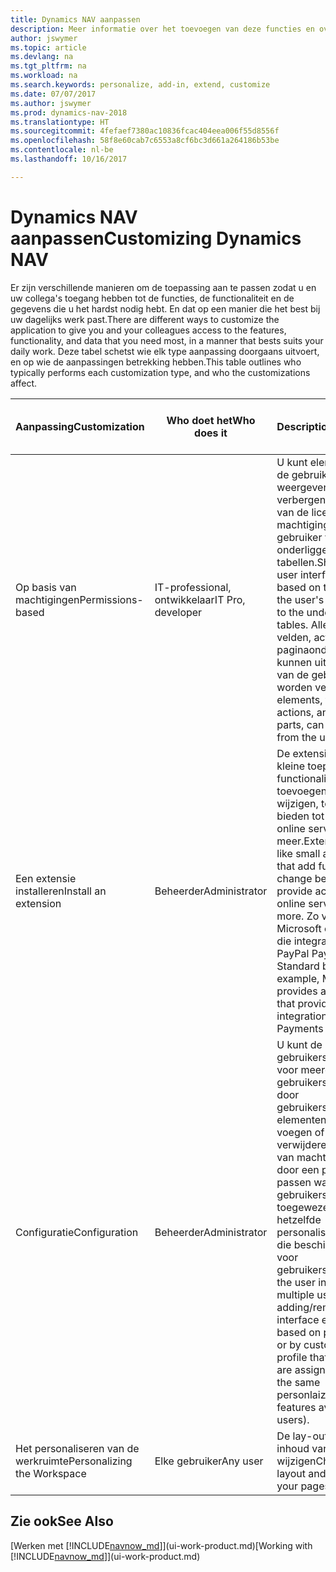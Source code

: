 ```yaml
---
title: Dynamics NAV aanpassen
description: Meer informatie over het toevoegen van deze functies en over het aanpassen van Dynamics NAV.
author: jswymer
ms.topic: article
ms.devlang: na
ms.tgt_pltfrm: na
ms.workload: na
ms.search.keywords: personalize, add-in, extend, customize
ms.date: 07/07/2017
ms.author: jswymer
ms.prod: dynamics-nav-2018
ms.translationtype: HT
ms.sourcegitcommit: 4fefaef7380ac10836fcac404eea006f55d8556f
ms.openlocfilehash: 58f8e60cab7c6553a8cf6bc3d661a264186b53be
ms.contentlocale: nl-be
ms.lasthandoff: 10/16/2017

---
```

# <a name="customizing-dynamics-nav"></a><span data-ttu-id="63307-103">Dynamics NAV aanpassen</span><span class="sxs-lookup"><span data-stu-id="63307-103">Customizing Dynamics NAV</span></span>
<span data-ttu-id="63307-104">Er zijn verschillende manieren om de toepassing aan te passen zodat u en uw collega's toegang hebben tot de functies, de functionaliteit en de gegevens die u het hardst nodig hebt. En dat op een manier die het best bij uw dagelijks werk past.</span><span class="sxs-lookup"><span data-stu-id="63307-104">There are different ways to customize the application to give you and your colleagues access to the features, functionality, and data that you need most, in a manner that bests suits your daily work.</span></span> <span data-ttu-id="63307-105">Deze tabel schetst wie elk type aanpassing doorgaans uitvoert, en op wie de aanpassingen betrekking hebben.</span><span class="sxs-lookup"><span data-stu-id="63307-105">This table outlines who typically performs each customization type, and who the customizations affect.</span></span>

| <span data-ttu-id="63307-106">Aanpassing</span><span class="sxs-lookup"><span data-stu-id="63307-106">Customization</span></span>   |<span data-ttu-id="63307-107">Who doet het</span><span class="sxs-lookup"><span data-stu-id="63307-107">Who does it</span></span>|  <span data-ttu-id="63307-108">Description</span><span class="sxs-lookup"><span data-stu-id="63307-108">Description</span></span>  |  <span data-ttu-id="63307-109">Who ziet de wijzigingen</span><span class="sxs-lookup"><span data-stu-id="63307-109">Who sees the changes</span></span>  |  <span data-ttu-id="63307-110">Meer informatie</span><span class="sxs-lookup"><span data-stu-id="63307-110">More information</span></span>  |
|-----------------|---|---------------|------------------------|--------------------|
|<span data-ttu-id="63307-111">Op basis van machtigingen</span><span class="sxs-lookup"><span data-stu-id="63307-111">Permissions-based</span></span>|<span data-ttu-id="63307-112">IT-professional, ontwikkelaar</span><span class="sxs-lookup"><span data-stu-id="63307-112">IT Pro, developer</span></span>|<span data-ttu-id="63307-113">U kunt elementen van de gebruikersinterface weergeven of verbergen, afhankelijk van de licentie of de machtigingen van de gebruiker voor de onderliggende tabellen.</span><span class="sxs-lookup"><span data-stu-id="63307-113">Show or hide user interface elements based on the license or the user's permissions to the underlying tables.</span></span> <span data-ttu-id="63307-114">Alle onderdelen, velden, acties en paginaonderdelen kunnen uit de weergave van de gebruiker worden verwijderd.</span><span class="sxs-lookup"><span data-stu-id="63307-114">All elements, fields, actions, and page parts, can be removed from the user’s view.</span></span>|<span data-ttu-id="63307-115">Alle gebruikers in alle bedrijven</span><span class="sxs-lookup"><span data-stu-id="63307-115">All users in all companies.</span></span>|[<span data-ttu-id="63307-116">Elementen uit de gebruikersinterface verwijderen op basis van machtigingen</span><span class="sxs-lookup"><span data-stu-id="63307-116">Removing Elements from the User Interface According to Permissions</span></span>](https://msdn.microsoft.com/en-us/dynamics-nav/removing-elements-from-the-user-interface-according-to-permissions)|
|<span data-ttu-id="63307-117">Een extensie installeren</span><span class="sxs-lookup"><span data-stu-id="63307-117">Install an extension</span></span>|<span data-ttu-id="63307-118">Beheerder</span><span class="sxs-lookup"><span data-stu-id="63307-118">Administrator</span></span>|<span data-ttu-id="63307-119">De extensies zijn als kleine toepassingen die functionaliteit toevoegen, gedrag wijzigen, toegang bieden tot nieuwe online services en meer.</span><span class="sxs-lookup"><span data-stu-id="63307-119">Extensions are like small applications that add functionality, change behavior, provide access to new online services, and more.</span></span> <span data-ttu-id="63307-120">Zo verschaft Microsoft een extensie die integratie met PayPal Payments Standard biedt.</span><span class="sxs-lookup"><span data-stu-id="63307-120">For example, Microsoft provides an extension that provides integration with PayPal Payments Standard.</span></span>|<span data-ttu-id="63307-121">Alle gebruikers in alle bedrijven</span><span class="sxs-lookup"><span data-stu-id="63307-121">All users in all companies.</span></span>|[<span data-ttu-id="63307-122">Aanpassen met behulp van extensies</span><span class="sxs-lookup"><span data-stu-id="63307-122">Customizing Using Extensions</span></span>](ui-extensions.md)|
|<span data-ttu-id="63307-123">Configuratie</span><span class="sxs-lookup"><span data-stu-id="63307-123">Configuration</span></span>|<span data-ttu-id="63307-124">Beheerder</span><span class="sxs-lookup"><span data-stu-id="63307-124">Administrator</span></span>| <span data-ttu-id="63307-125">U kunt de gebruikersinterface voor meerdere gebruikers aanpassen door gebruikersinterface-elementen toe te voegen of te verwijderen op basis van machtigingen, of door een profiel aan te passen waar de gebruikers aan zijn toegewezen (met hetzelfde personalisatiefuncties die beschikbaar zijn voor gebruikers).</span><span class="sxs-lookup"><span data-stu-id="63307-125">Customize the user interface for multiple users by adding/removing user interface elements based on permissions, or by customizing a profile that the users are assigned to (using the same personlaization features available to users).</span></span>|<span data-ttu-id="63307-126">Alle gebruikers van een profiel.</span><span class="sxs-lookup"><span data-stu-id="63307-126">All users of a profile.</span></span> |[<span data-ttu-id="63307-127">Het configureren van de gebruikersinterface voor gebruikers</span><span class="sxs-lookup"><span data-stu-id="63307-127">Configuring the User Interface for Users</span></span>](admin-configure-user-interface.md)|  
|<span data-ttu-id="63307-128">Het personaliseren van de werkruimte</span><span class="sxs-lookup"><span data-stu-id="63307-128">Personalizing the Workspace</span></span>|<span data-ttu-id="63307-129">Elke gebruiker</span><span class="sxs-lookup"><span data-stu-id="63307-129">Any user</span></span>|<span data-ttu-id="63307-130">De lay-out en de inhoud van uw pagina´s wijzigen</span><span class="sxs-lookup"><span data-stu-id="63307-130">Change the layout and content of your pages.</span></span>|<span data-ttu-id="63307-131">Alleen gebruiker.</span><span class="sxs-lookup"><span data-stu-id="63307-131">User only.</span></span>|[<span data-ttu-id="63307-132">Het personaliseren van werkruimten</span><span class="sxs-lookup"><span data-stu-id="63307-132">Personalizing Workspaces</span></span>](ui-personalization-overview.md)|

## <a name="see-also"></a><span data-ttu-id="63307-133">Zie ook</span><span class="sxs-lookup"><span data-stu-id="63307-133">See Also</span></span>
<span data-ttu-id="63307-134">[Werken met [!INCLUDE[navnow_md](includes/navnow_md.md)]](ui-work-product.md)</span><span class="sxs-lookup"><span data-stu-id="63307-134">[Working with [!INCLUDE[navnow_md](includes/navnow_md.md)]](ui-work-product.md)</span></span>  


